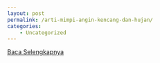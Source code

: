 ```yaml
---
layout: post
permalink: /arti-mimpi-angin-kencang-dan-hujan/
categories:
    - Uncategorized
---
```


[Baca Selengkapnya](/05)
